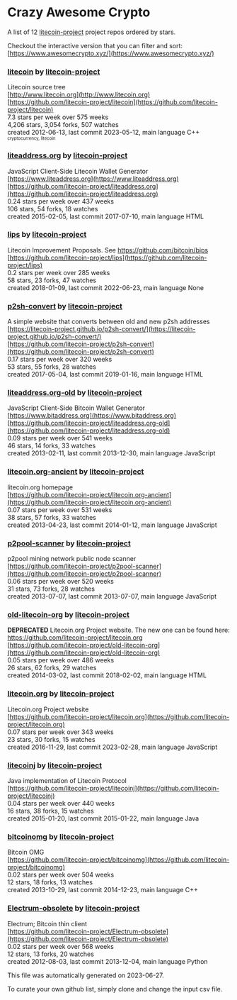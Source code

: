 # Crazy Awesome Crypto
A list of 12 [litecoin-project](https://github.com/litecoin-project) project repos ordered by stars.  

Checkout the interactive version that you can filter and sort: 
[https://www.awesomecrypto.xyz/](https://www.awesomecrypto.xyz/)  


### [litecoin](https://github.com/litecoin-project/litecoin) by [litecoin-project](https://github.com/litecoin-project)  
Litecoin source tree  
[http://www.litecoin.org](http://www.litecoin.org)  
[https://github.com/litecoin-project/litecoin](https://github.com/litecoin-project/litecoin)  
7.3 stars per week over 575 weeks  
4,206 stars, 3,054 forks, 507 watches  
created 2012-06-13, last commit 2023-05-12, main language C++  
<sub><sup>cryptocurrency, litecoin</sup></sub>


### [liteaddress.org](https://github.com/litecoin-project/liteaddress.org) by [litecoin-project](https://github.com/litecoin-project)  
JavaScript Client-Side Litecoin Wallet Generator  
[https://www.liteaddress.org](https://www.liteaddress.org)  
[https://github.com/litecoin-project/liteaddress.org](https://github.com/litecoin-project/liteaddress.org)  
0.24 stars per week over 437 weeks  
106 stars, 54 forks, 18 watches  
created 2015-02-05, last commit 2017-07-10, main language HTML  


### [lips](https://github.com/litecoin-project/lips) by [litecoin-project](https://github.com/litecoin-project)  
Litecoin Improvement Proposals. See https://github.com/bitcoin/bips  
[https://github.com/litecoin-project/lips](https://github.com/litecoin-project/lips)  
0.2 stars per week over 285 weeks  
58 stars, 23 forks, 47 watches  
created 2018-01-09, last commit 2022-06-23, main language None  


### [p2sh-convert](https://github.com/litecoin-project/p2sh-convert) by [litecoin-project](https://github.com/litecoin-project)  
A simple website that converts between old and new p2sh addresses  
[https://litecoin-project.github.io/p2sh-convert/](https://litecoin-project.github.io/p2sh-convert/)  
[https://github.com/litecoin-project/p2sh-convert](https://github.com/litecoin-project/p2sh-convert)  
0.17 stars per week over 320 weeks  
53 stars, 55 forks, 28 watches  
created 2017-05-04, last commit 2019-01-16, main language HTML  


### [liteaddress.org-old](https://github.com/litecoin-project/liteaddress.org-old) by [litecoin-project](https://github.com/litecoin-project)  
JavaScript Client-Side Bitcoin Wallet Generator  
[https://www.bitaddress.org](https://www.bitaddress.org)  
[https://github.com/litecoin-project/liteaddress.org-old](https://github.com/litecoin-project/liteaddress.org-old)  
0.09 stars per week over 541 weeks  
46 stars, 14 forks, 33 watches  
created 2013-02-11, last commit 2013-12-30, main language JavaScript  


### [litecoin.org-ancient](https://github.com/litecoin-project/litecoin.org-ancient) by [litecoin-project](https://github.com/litecoin-project)  
litecoin.org homepage  
[https://github.com/litecoin-project/litecoin.org-ancient](https://github.com/litecoin-project/litecoin.org-ancient)  
0.07 stars per week over 531 weeks  
38 stars, 57 forks, 33 watches  
created 2013-04-23, last commit 2014-01-12, main language JavaScript  


### [p2pool-scanner](https://github.com/litecoin-project/p2pool-scanner) by [litecoin-project](https://github.com/litecoin-project)  
p2pool mining network public node scanner  
[https://github.com/litecoin-project/p2pool-scanner](https://github.com/litecoin-project/p2pool-scanner)  
0.06 stars per week over 520 weeks  
31 stars, 73 forks, 28 watches  
created 2013-07-07, last commit 2013-07-07, main language JavaScript  


### [old-litecoin-org](https://github.com/litecoin-project/old-litecoin-org) by [litecoin-project](https://github.com/litecoin-project)  
**DEPRECATED** Litecoin.org Project website. The new one can be found here: https://github.com/litecoin-project/litecoin.org  
[https://github.com/litecoin-project/old-litecoin-org](https://github.com/litecoin-project/old-litecoin-org)  
0.05 stars per week over 486 weeks  
26 stars, 62 forks, 29 watches  
created 2014-03-02, last commit 2018-02-02, main language HTML  


### [litecoin.org](https://github.com/litecoin-project/litecoin.org) by [litecoin-project](https://github.com/litecoin-project)  
Litecoin.org Project website  
[https://github.com/litecoin-project/litecoin.org](https://github.com/litecoin-project/litecoin.org)  
0.07 stars per week over 343 weeks  
23 stars, 30 forks, 15 watches  
created 2016-11-29, last commit 2023-02-28, main language JavaScript  


### [litecoinj](https://github.com/litecoin-project/litecoinj) by [litecoin-project](https://github.com/litecoin-project)  
Java implementation of Litecoin Protocol  
[https://github.com/litecoin-project/litecoinj](https://github.com/litecoin-project/litecoinj)  
0.04 stars per week over 440 weeks  
16 stars, 38 forks, 15 watches  
created 2015-01-20, last commit 2015-01-22, main language Java  


### [bitcoinomg](https://github.com/litecoin-project/bitcoinomg) by [litecoin-project](https://github.com/litecoin-project)  
Bitcoin OMG  
[https://github.com/litecoin-project/bitcoinomg](https://github.com/litecoin-project/bitcoinomg)  
0.02 stars per week over 504 weeks  
12 stars, 18 forks, 13 watches  
created 2013-10-29, last commit 2014-12-23, main language C++  


### [Electrum-obsolete](https://github.com/litecoin-project/Electrum-obsolete) by [litecoin-project](https://github.com/litecoin-project)  
Electrum; Bitcoin thin client  
[https://github.com/litecoin-project/Electrum-obsolete](https://github.com/litecoin-project/Electrum-obsolete)  
0.02 stars per week over 568 weeks  
12 stars, 13 forks, 20 watches  
created 2012-08-03, last commit 2013-12-04, main language Python  


This file was automatically generated on 2023-06-27.  

To curate your own github list, simply clone and change the input csv file.  